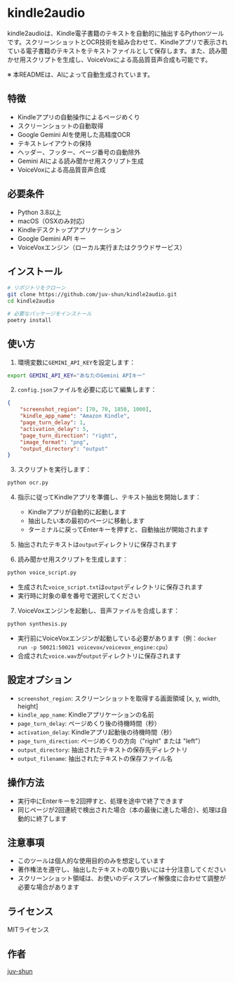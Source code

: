 # kindle2audio

kindle2audioは、Kindle電子書籍のテキストを自動的に抽出するPythonツールです。スクリーンショットとOCR技術を組み合わせて、Kindleアプリで表示されている電子書籍のテキストをテキストファイルとして保存します。また、読み聞かせ用スクリプトを生成し、VoiceVoxによる高品質音声合成も可能です。

※ 本READMEは、AIによって自動生成されています。

## 特徴

- Kindleアプリの自動操作によるページめくり
- スクリーンショットの自動取得
- Google Gemini AIを使用した高精度OCR
- テキストレイアウトの保持
- ヘッダー、フッター、ページ番号の自動除外
- Gemini AIによる読み聞かせ用スクリプト生成
- VoiceVoxによる高品質音声合成

## 必要条件

- Python 3.8以上
- macOS（OSXのみ対応）
- Kindleデスクトップアプリケーション
- Google Gemini API キー
- VoiceVoxエンジン（ローカル実行またはクラウドサービス）

## インストール

```bash
# リポジトリをクローン
git clone https://github.com/juv-shun/kindle2audio.git
cd kindle2audio

# 必要なパッケージをインストール
poetry install
```

## 使い方

1. 環境変数に`GEMINI_API_KEY`を設定します：

```bash
export GEMINI_API_KEY="あなたのGemini APIキー"
```

2. `config.json`ファイルを必要に応じて編集します：

```json
{
    "screenshot_region": [70, 70, 1850, 1000],
    "kindle_app_name": "Amazon Kindle",
    "page_turn_delay": 1,
    "activation_delay": 5,
    "page_turn_direction": "right",
    "image_format": "png",
    "output_directory": "output"
}
```

3. スクリプトを実行します：

```bash
python ocr.py
```

4. 指示に従ってKindleアプリを準備し、テキスト抽出を開始します：
   - Kindleアプリが自動的に起動します
   - 抽出したい本の最初のページに移動します
   - ターミナルに戻ってEnterキーを押すと、自動抽出が開始されます

5. 抽出されたテキストは`output`ディレクトリに保存されます

6. 読み聞かせ用スクリプトを生成します：
```bash
python voice_script.py
```
   - 生成された`voice_script.txt`は`output`ディレクトリに保存されます  
   - 実行時に対象の章を番号で選択してください

7. VoiceVoxエンジンを起動し、音声ファイルを合成します：
```bash
python synthesis.py
```
   - 実行前にVoiceVoxエンジンが起動している必要があります（例：`docker run -p 50021:50021 voicevox/voicevox_engine:cpu`）  
   - 合成された`voice.wav`が`output`ディレクトリに保存されます

## 設定オプション

- `screenshot_region`: スクリーンショットを取得する画面領域 [x, y, width, height]
- `kindle_app_name`: Kindleアプリケーションの名前
- `page_turn_delay`: ページめくり後の待機時間（秒）
- `activation_delay`: Kindleアプリ起動後の待機時間（秒）
- `page_turn_direction`: ページめくりの方向（"right" または "left"）
- `output_directory`: 抽出されたテキストの保存先ディレクトリ
- `output_filename`: 抽出されたテキストの保存ファイル名

## 操作方法

- 実行中にEnterキーを2回押すと、処理を途中で終了できます
- 同じページが2回連続で検出された場合（本の最後に達した場合）、処理は自動的に終了します

## 注意事項

- このツールは個人的な使用目的のみを想定しています
- 著作権法を遵守し、抽出したテキストの取り扱いには十分注意してください
- スクリーンショット領域は、お使いのディスプレイ解像度に合わせて調整が必要な場合があります

## ライセンス

MITライセンス

## 作者

[juv-shun](https://github.com/juv-shun)
